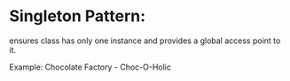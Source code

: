 # Singleton Pattern:
ensures class has only one instance and provides a global access point to it.

Example: Chocolate Factory - Choc-O-Holic
